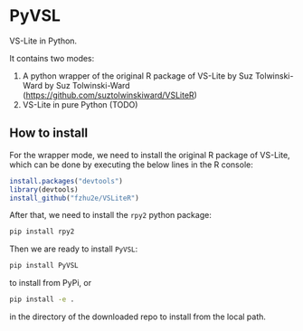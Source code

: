 # PyVSL
VS-Lite in Python.

It contains two modes:
1. A python wrapper of the original R package of VS-Lite by Suz Tolwinski-Ward by Suz Tolwinski-Ward (https://github.com/suztolwinskiward/VSLiteR)
2. VS-Lite in pure Python (TODO)

## How to install

For the wrapper mode, we need to install the original R package of VS-Lite, which can be done by executing the below lines in the R console:
```R
install.packages("devtools")
library(devtools)
install_github("fzhu2e/VSLiteR")
```

After that, we need to install the `rpy2` python package:
```bash
pip install rpy2
```

Then we are ready to install `PyVSL`:
```bash
pip install PyVSL
```
to install from PyPi, or
```bash
pip install -e .
```
in the directory of the downloaded repo to install from the local path.